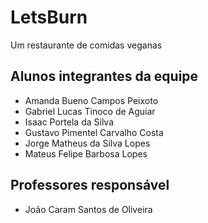 # LetsBurn

Um restaurante de comidas veganas 

## Alunos integrantes da equipe

* Amanda Bueno Campos Peixoto
* Gabriel Lucas Tinoco de Aguiar
* Isaac Portela da Silva
* Gustavo Pimentel Carvalho Costa
* Jorge Matheus da Silva Lopes
* Mateus Felipe Barbosa Lopes


## Professores responsável

* João Caram Santos de Oliveira


